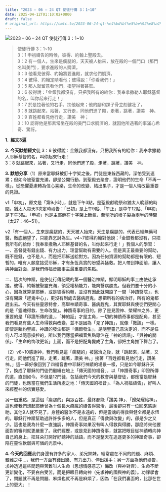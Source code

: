 ```yaml
---
title: "2023 – 06 – 24 QT 使徒行傳 3：1~10"
date: 2025-04-12T01:10:02+0800
draft: false
# original_url: https://cmtc.tw/2023-06-24-qt-%e4%bd%bf%e5%be%92%e8%a1%8c%e5%82%b3-3%ef%bc%9a110
---
```


![2023 – 06 – 24 QT 使徒行傳 3：1\~10](/images/qt.jpg  "2023 – 06 – 24 QT 使徒行傳 3：1\~10")

> 使徒行傳 3：1\~10  
> 3：1 申初禱告的時候，彼得、約翰上聖殿去。  
> 3：2 有一個人，生來是瘸腿的，天天被人抬來，放在殿的一個門口（那門名叫美門），要求進殿的人賙濟。  
> 3：3 他看見彼得、約翰將要進殿，就求他們賙濟。  
> 3：4 彼得、約翰定睛看他；彼得說：「你看我們！」  
> 3：5 那人就留意看他們，指望得著甚麼。  
> 3：6 彼得說：「金銀我都沒有，只把我所有的給你：我奉拿撒勒人耶穌基督的名，叫你起來行走！」  
> 3：7 於是拉著他的右手，扶他起來；他的腳和踝子骨立刻健壯了，  
> 3：8 就跳起來，站著，又行走，同他們進了殿，走著，跳著，讚美　神。  
> 3：9 百姓都看見他行走，讚美　神；  
> 3：10 認得他是那素常坐在殿的美門口求賙濟的，就因他所遇著的事滿心希奇、驚訝。

**1.  經文3遍**

**2. 今天默想經文**徒 3：6 彼得說：金銀我都沒有，只把我所有的給你：我奉拿撒勒人耶穌基督的名，叫你起來行走！  
3：8 就跳起來，站著，又行走，同他們進了殿，走著，跳著，讚美　神。

**3. 默想分享**（1）原來當耶穌被釘十字架之後，門徒是東躲西藏的，深怕受到連累；但如今被聖靈充滿，卻是公開行動，到聖殿去聚會，證明他們的生命「不再一樣」，從恐懼憂慮轉為信心喜樂，生命的改變、結出果子，才是一個人悔改最重要的見證。

v1「申初」，原文是「第9小時」，就是下午3點，是聖殿獻晚祭和猶太人晚禱的時間。猶太人每天3次定時禱告：「巳初」是上午9點、「午正」是中午12點、「申初」是下午3點。「申初」也是主耶穌在十字架上斷氣，至聖所的幔子裂為兩半的時間（太27：46\~51）。

v2「有一個人，生來是瘸腿的，天天被人抬來」天生是瘸腿的，代表已經無藥可醫，徹底絕望了，只能靠乞討為生。v4\~7彼得約翰對他說：「金銀我都沒有，只把我所有的給你：我奉拿撒勒人耶穌基督的名，叫你起來行走！」我個人的學習：  
一、基督徒有錢出錢、有力出力，理當幫助有需要的人。但是真正最重要的幫助，既不是錢，也不是人，而是把耶穌送給對方。因為任何資源的幫助都是有限的、短暫的，唯有人願意接受耶穌，才有永恆真實的盼望與拯救。把人帶到神面前，讓人與神面對面，是我們傳福音服事主最重要的焦點。

二、這次的神蹟，是使徒行傳記載的第一個醫治神蹟，顯明耶穌的事工由使徒承接。彼得、約翰被聖靈充滿，領受權柄能力，能夠醫病趕鬼。但我們要十分的小心，因為就算是耶穌，或是彼得約翰，並沒有因此就開設了一間「神蹟醫院」，也沒有開設「趕鬼中心」，更沒有到處去醫病趕鬼，想把所有的病治好，所有的鬼都趕出去。今天有些靈恩特會，高舉神蹟奇事、醫病趕鬼，其實耶穌與使徒們更關心的是「靈魂得救、生命改變」。神蹟奇事的目的，除了是見證神、榮耀神之外，更重要的是「印證所傳的道」，「神的話」才是主角，一切的神蹟奇事都是配角，甚至我們看見有些人生命得救與改變，並不是因為「見了神蹟」，就像「撒該」一樣。即使是新約聖經，神蹟的發生都是「偶爾發生」，是隨聖靈己意決定的，而不是任何人可以隨意操控的，所以我們應當把福音焦點專注在「神的話語」、「與神的關係」、「生命的悔改更新」上面，而不是把配角變成了主角，卻把主角推下舞台了。

（2）v8\~10感謝神，我們看見這「瘸腿的」被醫治之後，就「跳起來，站著，又行走，同他們進了殿，走著，跳著，讚美 神。」接著「百姓都看見他行走，讚美 神。」這一幕好像回到了四福音書中耶穌行神蹟的場景一樣，只是如今耶穌升天了，換成了耶穌的門徒們繼續在地上「傳天國的福音」，以「神蹟奇事」印證所傳的道，直到如今。不但是12門徒，包括我們今天的教會與基督徒，都應當是耶穌的門徒，也應當在我們生活所處之地：「傳天國的福音」、「為人祝福禱告」，好叫人來經歷神的信實慈愛。

另一個重點，是這個「瘸腿的」與眾百姓，最終都能「讚美 神」、「歸榮耀給神」。這也使我們想起耶穌曾為十個長大痲瘋的禱告得醫治，最後卻只有一位回來感謝祂，其他9人就不見了。身體的醫治不是永遠的，但是靈魂的得救與健全都是永恆的。耶穌行神蹟幫助過許許多多的人，但是真正「得救與改變」的，卻是少之又少。這也是我為什麼一直強調，神蹟奇事如果沒有叫人得救與得勝，那麼將來他要面對的審判就更嚴重了。我們經歷，或是見到神蹟奇事，就當把眼目從神蹟轉向神自己的身上，把耳朵打開好好聽神的話語，而不是整天在追逐更多的神蹟奇事，卻陷在靈性軟弱與可憐的光景中。

**4. 今天的回應**我們身邊有許多的家人、弟兄姊妹，經常處在不同的問題、麻煩、艱難之中…，我們一方面有錢出錢、有力出力、伸出援手；另一方面為他們禱告，求神透過這些問題與苦難叫人生命（思想情感意志）悔改（與神對齊）、生命不斷更新變化，不要白白受苦，而是把眼目轉向神（先求神的國與神的義）。功課學會了，問題就不再是問題、麻煩也就不再是麻煩了，因為「在我們裏面的，比那在世上的更大」！
